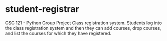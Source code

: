 # student-registrar
CSC 121 - Python Group Project
Class registration system. Students log into the class registration system and then
they can add courses, drop courses, and list the courses for which they have registered.
